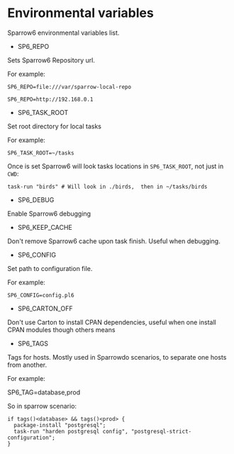 # Environmental variables

Sparrow6 environmental variables list.

- SP6_REPO

Sets Sparrow6 Repository url.

For example:

    SP6_REPO=file:///var/sparrow-local-repo

    SP6_REPO=http://192.168.0.1

- SP6_TASK_ROOT

Set root directory for local tasks

For example:

    SP6_TASK_ROOT=~/tasks

Once is set Sparrow6 will look tasks locations in `SP6_TASK_ROOT`, not just in `CWD`:

    task-run "birds" # Will look in ./birds,  then in ~/tasks/birds

- SP6_DEBUG

Enable Sparrow6 debugging

- SP6_KEEP_CACHE

Don't remove Sparrow6 cache upon task finish. Useful when  debugging.

- SP6_CONFIG

Set path to configuration file.

For example:

    SP6_CONFIG=config.pl6

- SP6_CARTON_OFF

Don't use Carton to install CPAN dependencies, useful when one
install CPAN modules though others means


- SP6_TAGS

Tags for hosts. Mostly used in Sparrowdo scenarios, to separate one hosts from another.

For example:

  SP6_TAG=database,prod

So in sparrow scenario:

    if tags()<database> && tags()<prod> {
      package-install "postgresql";
      task-run "harden postgresql config", "postgresql-strict-configuration";
    }




